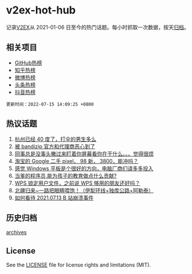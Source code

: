 # v2ex-hot-hub

 记录[V2EX](https://www.v2ex.com/)从 2021-01-06 日至今的热门话题。每小时抓取一次数据，按天[归档](archives)。
 
 ## 相关项目

- [GitHub热榜](https://github.com/snaildev/github-hot-hub)
- [知乎热榜](https://github.com/snaildev/zhihu-hot-hub)
- [微博热榜](https://github.com/snaildev/weibo-hot-hub)
- [头条热榜](https://github.com/snaildev/toutiao-hot-hub)
- [抖音热榜](https://github.com/snaildev/douyin-hot-hub)


 `更新时间：2022-07-15 14:09:25 +0800`

## 热议话题

1. [杭州已经 40 度了，打伞的男生多么](https://www.v2ex.com/t/866138)
1. [被 bandizip 官方和代理商恶心到了](https://www.v2ex.com/t/866229)
1. [同事总是没事头撇过来盯着你屏幕看你在干什么。。。觉得很烦](https://www.v2ex.com/t/866313)
1. [淘宝的 Google 二手 pixel， 98 新， 3800，能冲吗？](https://www.v2ex.com/t/866180)
1. [感觉 Windows 平板是个很好的方向，电脑厂商们请多多投入](https://www.v2ex.com/t/866153)
1. [当爹的程序员,能为孩子的教育做点什么贡献?](https://www.v2ex.com/t/866151)
1. [WPS 锁定用户文件，之前说 WPS 够用的朋友还好吗？](https://www.v2ex.com/t/866291)
1. [北疆归来~一路把眼睛喂饱！（伊犁环线+独库公路+阿勒泰）](https://www.v2ex.com/t/866324)
1. [如何看待 2021.07.13 B 站崩溃事件](https://www.v2ex.com/t/866300)

## 历史归档

[archives](archives)

## License

See the [LICENSE](LICENSE) file for license rights and limitations (MIT).
